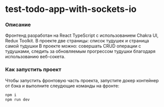 # test-todo-app-with-sockets-io

### Описание

Фронтенд разработан на React TypeScript с использованием Chakra UI, Redux Toolkit. В проекте две страницы: список тудушек и страница самой тудушки
В проекте можно:
совершать CRUD операции с тудушками,
следить за обновляемым прогрессом тудушки благодаря использованию веб-сокета.

### Как запустить проект
Чтобы запустить фронтовую часть проекта, запустите докер контейнер от бэка и выполните слеудющие команды на фронте:
```bash
npm i
npm run dev
```

